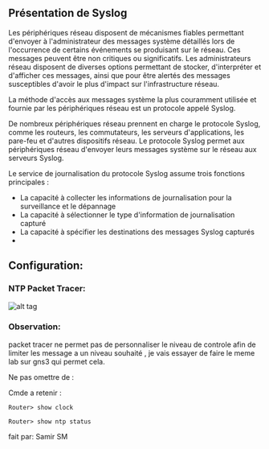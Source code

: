 ## Présentation de Syslog

Les périphériques réseau disposent de mécanismes fiables permettant d'envoyer à l'administrateur des messages système détaillés lors de l'occurrence de certains événements se produisant sur le réseau. Ces messages peuvent être non critiques ou significatifs. Les administrateurs réseau disposent de diverses options permettant de stocker, d'interpréter et d'afficher ces messages, ainsi que pour être alertés des messages susceptibles d'avoir le plus d'impact sur l'infrastructure réseau.

La méthode d'accès aux messages système la plus couramment utilisée et fournie par les périphériques réseau est un protocole appelé Syslog.

De nombreux périphériques réseau prennent en charge le protocole Syslog, comme les routeurs, les commutateurs, les serveurs d'applications, les pare-feu et d'autres dispositifs réseau. Le protocole Syslog permet aux périphériques réseau d'envoyer leurs messages système sur le réseau aux serveurs Syslog.

Le service de journalisation du protocole Syslog assume trois fonctions principales :

- La capacité à collecter les informations de journalisation pour la surveillance et le dépannage
- La capacité à sélectionner le type d'information de journalisation capturé 
- La capacité à spécifier les destinations des messages Syslog capturés
- 

## Configuration:

### NTP Packet Tracer:

![alt tag](https://github.com/CollegeBoreal/INF1076-16H/blob/master/1.ManagementPlane/2.SYSLOG_NTP/NTP.png)

### Observation: 
packet tracer ne permet pas de personnaliser le niveau de controle afin de limiter les message a un niveau souhaité , je vais essayer de faire le meme lab sur gns3 qui permet cela.

Ne pas omettre de :


Cmde a retenir : 

```
Router> show clock
```

```
Router> show ntp status
```
fait par: Samir SM
